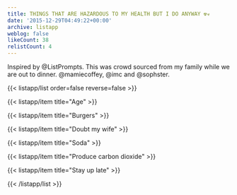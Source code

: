 ```yaml
---
title: THINGS THAT ARE HAZARDOUS TO MY HEALTH BUT I DO ANYWAY ☢☣
date: '2015-12-29T04:49:22+00:00'
archive: listapp
weblog: false
likeCount: 38
relistCount: 4
---
```


Inspired by @ListPrompts. This was crowd sourced from my family while we are out to dinner. @mamiecoffey, @imc and @sophster.

<!--more-->

{{< listapp/list order=false reverse=false >}}

   {{< listapp/item title="Age" >}}

   {{< listapp/item title="Burgers" >}}

   {{< listapp/item title="Doubt my wife" >}}

   {{< listapp/item title="Soda" >}}

   {{< listapp/item title="Produce carbon dioxide" >}}

   {{< listapp/item title="Stay up late" >}}

{{< /listapp/list >}}
